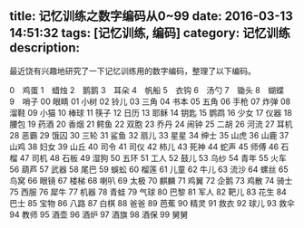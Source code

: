 title: 记忆训练之数字编码从0~99
date: 2016-03-13 14:51:32
tags: [记忆训练, 编码]
category: 记忆训练
description:
---

最近饶有兴趣地研究了一下记忆训练用的数字编码，整理了以下编码。

0&emsp;鸡蛋
1&emsp;蜡烛
2&emsp;鹅鹅
3&emsp;耳朵
4&emsp;帆船
5&emsp;衣钩
6&emsp;汤勺
7&emsp;锄头
8&emsp;蝴蝶
9&emsp;哨子
00  眼睛
01  小树
02  铃儿
03  三角
04  书本
05  五角
06  手枪
07  炸弹
08  溜鞋
09  小猫
10  棒球
11  筷子
12  日历
13  耶稣
14  钥匙
15  鹦鹉
16  少女
17  仪器
18  腰包<!--more-->
19  药酒
20  香烟
21  鳄鱼
22  双胞
23  乔丹
24  闹钟
25  二胡
26  河流
27  耳机
28  恶霸
29  饿囚
30  三轮
31  鲨鱼
32  扇儿
33  星星
34  绅士
35  山虎
36  山鹿
37  山鸡
38  妇女
39  山丘
40  司令
41  司仪
42  柿儿
43  死神
44  蛇声
45  师傅
46  石榴
47  司机
48  石板
49  湿狗
50  五环
51  工人
52  鼓儿
53  乌纱
54  青年
55  火车
56  葫芦
57  武器
58  尾巴
59  蜈蚣
60  榴莲
61  儿童
62  牛儿
63  流沙
64  螺丝
65  鸟窝
66  眼镜
67  楼梯
68  喇叭
69  太极
70  麒麟
71  鸡翼
72  企鹅
73  鸡散
74  骑士
75  西服
76  犀牛
77  机器
78  青蛙
79  气球
80  巴黎
81  军人
82  靶儿
83  花生
84  巴士
85  宝物
86  八路
87  白棋
88  爸爸
89  芭蕉
90  精灵
91  救衣
92  球儿
93  救伞
94  教师
95  酒壶
96  酒炉
97  酒旗
98  酒保
99  舅舅